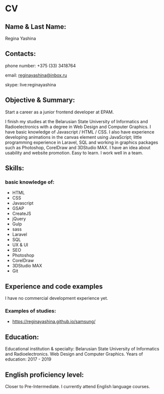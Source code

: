 # CV

## Name & Last Name: 
Regina Yashina 

## Contacts: 
phone number: +375 (33) 3418764

email: reginayashina@inbox.ru 

skype: live:reginayashina

## Objective & Summary:
Start a career as a junior frontend developer at EPAM.

I finish my studies at the Belarusian State University of Informatics and Radioelectronics with a degree in Web Design and Computer Graphics. I have basic knowledge of Javascript / HTML / CSS. I also have experience developing animations in the canvas element using JavaScript; little programming experience in Laravel, SQL and working in graphics packages such as Photoshop, CorelDraw and 3DStudio MAX. I have an idea about usability and website promotion.
Easy to learn. I work well in a team. 

## Skills:
### basic knowledge of:
- HTML
- CSS
- Javascript
- GSAP
- CreateJS
- jQuery
- Gulp
- sass
- Laravel
- SQL
- UX & UI
- SEO
- Photoshop
- CorelDraw
- 3DStudio MAX
- Git

## Experience and code examples
I have no commercial development experience yet.

### Examples of studies:
- <https://reginayashina.github.io/samsung/>

## Education:
Educational institution & specialty: Belarusian State University of Informatics and Radioelectronics. Web Design and Computer Graphics.
Years of education: 2017 - 2019

## English proficiency level: 
Closer to Pre-Intermediate. I currently attend English language courses.